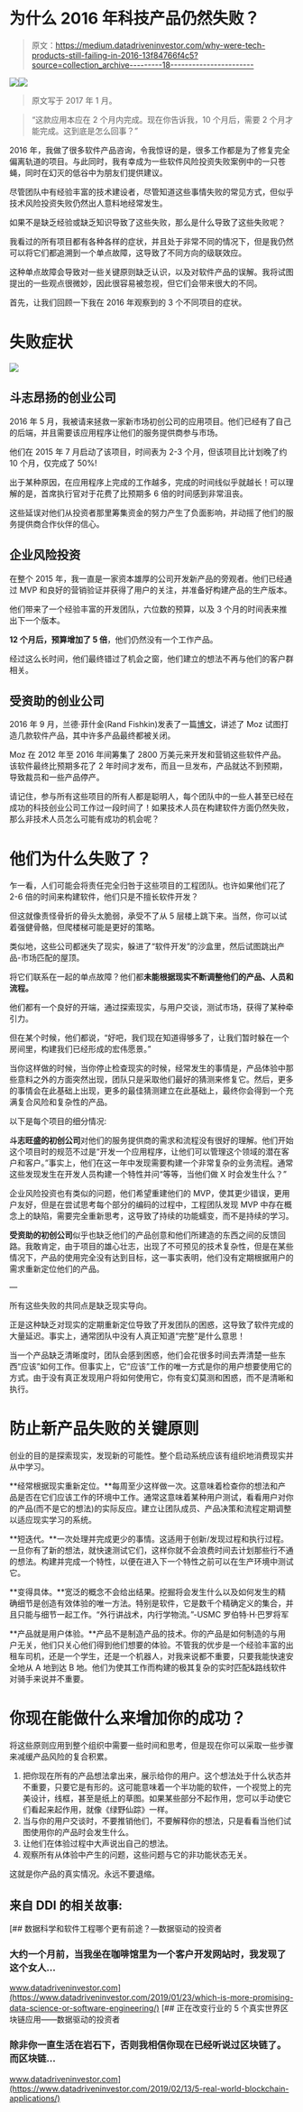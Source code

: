 # 为什么 2016 年科技产品仍然失败？

> 原文：<https://medium.datadriveninvestor.com/why-were-tech-products-still-failing-in-2016-13f84766f4c5?source=collection_archive---------18----------------------->

[![](img/3a95c88f4a8f69c9785dbe82ecd7817e.png)](http://www.track.datadriveninvestor.com/1B9E)![](img/3f1644208fac03c9de7a7a04489d3bca.png)

> 原文写于 2017 年 1 月。

> “这款应用本应在 2 个月内完成。现在你告诉我，10 个月后，需要 2 个月才能完成。这到底是怎么回事？”

2016 年，我做了很多软件产品咨询，令我惊讶的是，很多工作都是为了修复完全偏离轨道的项目。与此同时，我有幸成为一些软件风险投资失败案例中的一只苍蝇，同时在幻灭的低谷中为朋友们提供建议。

尽管团队中有经验丰富的技术建设者，尽管知道这些事情失败的常见方式，但似乎技术风险投资失败仍然出人意料地经常发生。

如果不是缺乏经验或缺乏知识导致了这些失败，那么是什么导致了这些失败呢？

我看过的所有项目都有各种各样的症状，并且处于非常不同的情况下，但是我仍然可以将它们都追溯到一个单点故障，这导致了不同方向的级联效应。

这种单点故障会导致对一些关键原则缺乏认识，以及对软件产品的误解。我将试图提出的一些观点很微妙，因此很容易被忽视，但它们会带来很大的不同。

首先，让我们回顾一下我在 2016 年观察到的 3 个不同项目的症状。

# 失败症状

![](img/09da5e41c598606581a837114aa36521.png)

## 斗志昂扬的创业公司

2016 年 5 月，我被请来拯救一家新市场初创公司的应用项目。他们已经有了自己的后端，并且需要该应用程序让他们的服务提供商参与市场。

他们在 2015 年 7 月启动了该项目，时间表为 2-3 个月，但该项目比计划晚了约 10 个月，仅完成了 50%!

出于某种原因，在应用程序上完成的工作越多，完成的时间线似乎就越长！可以理解的是，首席执行官对于花费了比预期多 6 倍的时间感到非常沮丧。

这些延误对他们从投资者那里筹集资金的努力产生了负面影响，并动摇了他们的服务提供商合作伙伴的信心。

## 企业风险投资

在整个 2015 年，我一直是一家资本雄厚的公司开发新产品的旁观者。他们已经通过 MVP 和良好的营销验证并获得了用户的关注，并准备好构建产品的生产版本。

他们带来了一个经验丰富的开发团队，六位数的预算，以及 3 个月的时间表来推出下一个版本。

**12 个月后，预算增加了 5 倍**，他们仍然没有一个工作产品。

经过这么长时间，他们最终错过了机会之窗，他们建立的想法不再与他们的客户群相关。

## 受资助的创业公司

2016 年 9 月，兰德·菲什金(Rand Fishkin)发表了一篇[博文](https://moz.com/rand/moz-returns-to-seo/)，讲述了 Moz 试图打造几款软件产品，其中许多产品最终都被关闭。

Moz 在 2012 年至 2016 年间筹集了 2800 万美元来开发和营销这些软件产品。该软件最终比预期多花了 2 年时间才发布，而且一旦发布，产品就达不到预期，导致裁员和一些产品停产。

请记住，参与所有这些项目的所有人都是聪明人，每个团队中的一些人甚至已经在成功的科技创业公司工作过一段时间了！如果技术人员在构建软件方面仍然失败，那么非技术人员怎么可能有成功的机会呢？

# 他们为什么失败了？

乍一看，人们可能会将责任完全归咎于这些项目的工程团队。也许如果他们花了 2-6 倍的时间来构建软件，他们只是不擅长软件开发？

但这就像责怪骨折的骨头太脆弱，承受不了从 5 层楼上跳下来。当然，你可以试着强健骨骼，但爬楼梯可能是更好的策略。

类似地，这些公司都迷失了现实，躲进了“软件开发”的沙盒里，然后试图跳出产品-市场匹配的屋顶。

将它们联系在一起的单点故障？他们都**未能根据现实不断调整他们的产品、人员和流程。**

他们都有一个良好的开端，通过探索现实，与用户交谈，测试市场，获得了某种牵引力。

但在某个时候，他们都说，“好吧，我们现在知道得够多了，让我们暂时躲在一个房间里，构建我们已经形成的宏伟愿景。”

当你这样做的时候，当你停止检查现实的时候，经常发生的事情是，产品体验中那些意料之外的方面突然出现，团队只是采取他们最好的猜测来修复它。然后，更多的事情会在此基础上出现，更多的最佳猜测建立在此基础上，最终你会得到一个充满复合风险和复杂性的产品。

以下是每个项目的细分情况:

**斗志旺盛的初创公司**对他们的服务提供商的需求和流程没有很好的理解。他们开始这个项目时的规范不过是“开发一个应用程序，让他们可以管理这个领域的潜在客户和客户。”事实上，他们在这一年中发现需要构建一个非常复杂的业务流程。通常这些发现发生在开发人员构建一个特性并问“等等，当他们做 X 时会发生什么？”

企业风险投资也有类似的问题，他们希望重建他们的 MVP，使其更少错误，更用户友好，但是在尝试思考每个部分的编码的过程中，工程团队发现 MVP 中存在概念上的缺陷，需要完全重新思考，这导致了持续的功能蠕变，而不是持续的学习。

**受资助的初创公司**似乎也缺乏他们的产品创意和他们所建造的东西之间的反馈回路。我敢肯定，由于项目的雄心壮志，出现了不可预见的技术复杂性，但是在某些情况下，产品的使用完全没有达到目标，这一事实表明，他们没有定期根据用户的需求重新定位他们的产品。

—

所有这些失败的共同点是缺乏现实导向。

正是这种缺乏对现实的定期重新定位导致了开发团队的困惑，这导致了软件完成的大量延迟。事实上，通常团队中没有人真正知道“完整”是什么意思！

当一个产品缺乏清晰度时，团队会感到困惑，他们会花很多时间去弄清楚一些东西“应该”如何工作。但事实上，它“应该”工作的唯一方式是你的用户想要使用它的方式。由于没有真正发现用户将如何使用它，你有变幻莫测和困惑，而不是清晰和执行。

# 防止新产品失败的关键原则

创业的目的是探索现实，发现新的可能性。整个启动系统应该有组织地消费现实并从中学习。

**经常根据现实重新定位。**每周至少这样做一次。这意味着检查你的想法和产品是否在它们应该工作的环境中工作。通常这意味着某种用户测试，看看用户对你的产品(而不是它的想法)的实际反应。建立让团队成员、产品决策和流程定期调整以适应现实学习的系统。

**短迭代。**一次处理并完成更少的事情。这适用于创新/发现过程和执行过程。一旦你有了新的想法，就快速测试它们，这样你就不会浪费时间去计划那些行不通的想法。构建并完成一个特性，以便在进入下一个特性之前可以在生产环境中测试它。

**变得具体。**宽泛的概念不会给出结果。挖掘将会发生什么以及如何发生的精确细节是创造有效体验的唯一方法。特别是软件，它是数千个精确定义的集合，并且只能与细节一起工作。“外行讲战术，内行学物流。”-USMC 罗伯特·H·巴罗将军

**产品就是用户体验。**产品不是制造产品的技术。你的产品是如何制造的与用户无关，他们只关心他们得到他们想要的体验。不管我的优步是一个经验丰富的出租车司机，还是一个学生，还是一个机器人，对我来说都不重要，只要我能快速安全地从 A 地到达 B 地。他们为使其工作而构建的极其复杂的实时匹配&路线软件对骑手来说并不重要。

# 你现在能做什么来增加你的成功？

将这些原则应用到整个组织中需要一些时间和思考，但是现在你可以采取一些步骤来减缓产品风险的复合积累。

1.  把你现在所有的产品想法拿出来，展示给你的用户。这个想法处于什么状态并不重要，只要它是有形的。这可能意味着一个半功能的软件，一个视觉上的完美设计，线框，甚至是纸上的草图。如果某些部分不起作用，您可以手动使它们看起来起作用，就像《绿野仙踪》一样。
2.  当与你的用户交谈时，不要推销他们，不要解释你的想法，只是看看当他们试图使用你的产品时会发生什么。
3.  让他们在体验过程中大声说出自己的想法。
4.  观察所有从体验中产生的问题，这些问题与它的非功能状态无关。

这就是你产品的真实情况。永远不要退缩。

## 来自 DDI 的相关故事:

[](https://www.datadriveninvestor.com/2019/01/23/which-is-more-promising-data-science-or-software-engineering/) [## 数据科学和软件工程哪个更有前途？—数据驱动的投资者

### 大约一个月前，当我坐在咖啡馆里为一个客户开发网站时，我发现了这个女人…

www.datadriveninvestor.com](https://www.datadriveninvestor.com/2019/01/23/which-is-more-promising-data-science-or-software-engineering/) [](https://www.datadriveninvestor.com/2019/02/13/5-real-world-blockchain-applications/) [## 正在改变行业的 5 个真实世界区块链应用——数据驱动的投资者

### 除非你一直生活在岩石下，否则我相信你现在已经听说过区块链了。而区块链…

www.datadriveninvestor.com](https://www.datadriveninvestor.com/2019/02/13/5-real-world-blockchain-applications/)